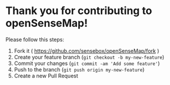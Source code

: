 Thank you for contributing to openSenseMap!
=========================================

Please follow this steps:

1. Fork it ( https://github.com/sensebox/openSenseMap/fork )
2. Create your feature branch (`git checkout -b my-new-feature`)
3. Commit your changes (`git commit -am 'Add some feature'`)
4. Push to the branch (`git push origin my-new-feature`)
5. Create a new Pull Request